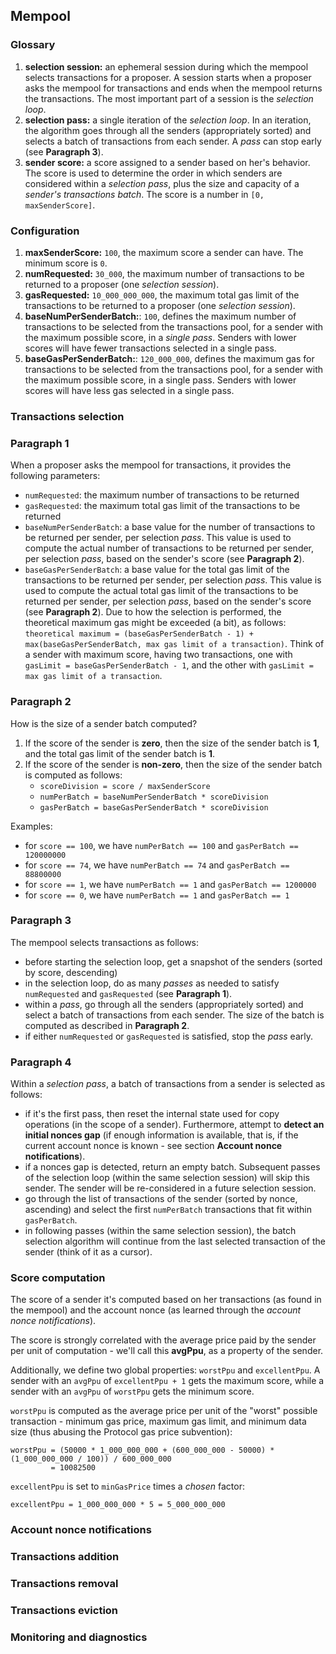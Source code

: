 ## Mempool

### Glossary

1. **selection session:** an ephemeral session during which the mempool selects transactions for a proposer. A session starts when a proposer asks the mempool for transactions and ends when the mempool returns the transactions. The most important part of a session is the _selection loop_.
2. **selection pass:** a single iteration of the _selection loop_. In an iteration, the algorithm goes through all the senders (appropriately sorted) and selects a batch of transactions from each sender. A _pass_ can stop early (see **Paragraph 3**).
3. **sender score:** a score assigned to a sender based on her's behavior. The score is used to determine the order in which senders are considered within a _selection pass_, plus the size and capacity of a _sender's transactions batch_. The score is a number in `[0, maxSenderScore]`.

### Configuration

1. **maxSenderScore:** `100`, the maximum score a sender can have. The minimum score is `0`.
2. **numRequested:** `30_000`, the maximum number of transactions to be returned to a proposer (one _selection session_).
3. **gasRequested:** `10_000_000_000`, the maximum total gas limit of the transactions to be returned to a proposer (one _selection session_).
4. **baseNumPerSenderBatch:**: `100`, defines the maximum number of transactions to be selected from the transactions pool, for a sender with the maximum possible score, in a _single pass_. Senders with lower scores will have fewer transactions selected in a single pass.
5. **baseGasPerSenderBatch:**: `120_000_000`, defines the maximum gas for transactions to be selected from the transactions pool, for a sender with the maximum possible score, in a single pass. Senders with lower scores will have less gas selected in a single pass.

### Transactions selection

### Paragraph 1

When a proposer asks the mempool for transactions, it provides the following parameters:

 - `numRequested`: the maximum number of transactions to be returned
 - `gasRequested`: the maximum total gas limit of the transactions to be returned
 - `baseNumPerSenderBatch`: a base value for the number of transactions to be returned per sender, per selection _pass_. This value is used to compute the actual number of transactions to be returned per sender, per selection _pass_, based on the sender's score (see **Paragraph 2**).
 - `baseGasPerSenderBatch`: a base value for the total gas limit of the transactions to be returned per sender, per selection _pass_. This value is used to compute the actual total gas limit of the transactions to be returned per sender, per selection _pass_, based on the sender's score (see **Paragraph 2**). Due to how the selection is performed, the theoretical maximum gas might be exceeded (a bit), as follows: `theoretical maximum = (baseGasPerSenderBatch - 1) + max(baseGasPerSenderBatch, max gas limit of a transaction)`. Think of a sender with maximum score, having two transactions, one with `gasLimit = baseGasPerSenderBatch - 1`, and the other with `gasLimit = max gas limit of a transaction`.

### Paragraph 2

How is the size of a sender batch computed?

1. If the score of the sender is **zero**, then the size of the sender batch is **1**, and the total gas limit of the sender batch is **1**.
2. If the score of the sender is **non-zero**, then the size of the sender batch is computed as follows:
   - `scoreDivision = score / maxSenderScore`
   - `numPerBatch = baseNumPerSenderBatch * scoreDivision`
   - `gasPerBatch = baseGasPerSenderBatch * scoreDivision`

Examples:
 - for `score == 100`, we have `numPerBatch == 100` and `gasPerBatch == 120000000`
 - for `score == 74`, we have `numPerBatch == 74` and `gasPerBatch == 88800000`
 - for `score == 1`, we have `numPerBatch == 1` and `gasPerBatch == 1200000`
 - for `score == 0`, we have `numPerBatch == 1` and `gasPerBatch == 1`

### Paragraph 3

The mempool selects transactions as follows:
 - before starting the selection loop, get a snapshot of the senders (sorted by score, descending)
 - in the selection loop, do as many _passes_ as needed to satisfy `numRequested` and `gasRequested` (see **Paragraph 1**).
 - within a _pass_, go through all the senders (appropriately sorted) and select a batch of transactions from each sender. The size of the batch is computed as described in **Paragraph 2**.
 - if either `numRequested` or `gasRequested` is satisfied, stop the _pass_ early.

### Paragraph 4

Within a _selection pass_, a batch of transactions from a sender is selected as follows:
 - if it's the first pass, then reset the internal state used for copy operations (in the scope of a sender). Furthermore, attempt to **detect an initial nonces gap** (if enough information is available, that is, if the current account nonce is known - see section **Account nonce notifications**).
 - if a nonces gap is detected, return an empty batch. Subsequent passes of the selection loop (within the same selection session) will skip this sender. The sender will be re-considered in a future selection session.
 - go through the list of transactions of the sender (sorted by nonce, ascending) and select the first `numPerBatch` transactions that fit within `gasPerBatch`.
 - in following passes (within the same selection session), the batch selection algorithm will continue from the last selected transaction of the sender (think of it as a cursor).

### Score computation

The score of a sender it's computed based on her transactions (as found in the mempool) and the account nonce (as learned through the _account nonce notifications_).

The score is strongly correlated with the average price paid by the sender per unit of computation - we'll call this **avgPpu**, as a property of the sender.

Additionally, we define two global properties: `worstPpu` and `excellentPpu`. A sender with an `avgPpu` of `excellentPpu + 1` gets the maximum score, while a sender with an `avgPpu` of `worstPpu` gets the minimum score.

`worstPpu` is computed as the average price per unit of the "worst" possible transaction - minimum gas price, maximum gas limit, and minimum data size (thus abusing the Protocol gas price subvention):

```
worstPpu = (50000 * 1_000_000_000 + (600_000_000 - 50000) * (1_000_000_000 / 100)) / 600_000_000
         = 10082500
```

`excellentPpu` is set to `minGasPrice` times a _chosen_ factor:

```
excellentPpu = 1_000_000_000 * 5 = 5_000_000_000
```
### Account nonce notifications

### Transactions addition

### Transactions removal

### Transactions eviction

### Monitoring and diagnostics

